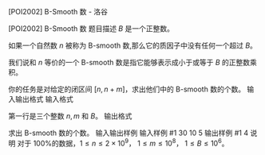 



[POI2002] B-Smooth 数 - 洛谷














[POI2002] B-Smooth 数
题目描述
$B$ 是一个正整数。

 如果一个自然数 $n$ 被称为 B-smooth 数,那么它的质因子中没有任何一个超过 $B$。 

我们说和 $n$ 等价的一个 B-smooth 数是指它能够表示成小于或等于  $B$ 的正整数乘积。 

你的任务是对给定的闭区间 $[n,n+m]$，求出他们中的 B-smooth 数的个数。
输入输出格式
输入格式

第一行是三个整数 $n,m$ 和 $B$。
输出格式

求出 B-smooth 数的个数。
输入输出样例
输入样例 #1
30 10 5
输出样例 #1
4
说明
对于 $100\%$的数据，$1\le n\le 2\times 10^9$， $1\le m\le 10^8$， $1\le B\le 10^6$。






